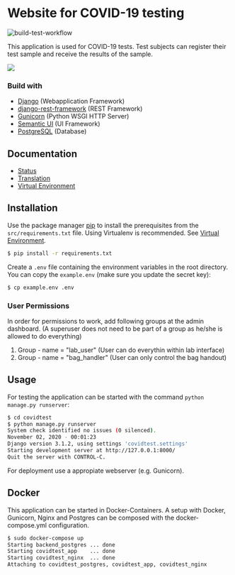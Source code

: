 # Website for COVID-19 testing
![build-test-workflow](https://github.com/anders-biostat/covid-test-web-site/workflows/build-test-workflow/badge.svg?branch=master)

This application is used for COVID-19 tests. Test subjects
can register their test sample and receive the results of the
sample.

![](/doc/media/screenshot.png)

### Build with
- [Django](https://github.com/django/django) (Webapplication Framework)
- [django-rest-framework](https://github.com/encode/django-rest-framework) (REST Framework)
- [Gunicorn](https://github.com/benoitc/gunicorn) (Python WSGI HTTP Server)
- [Semantic UI](https://github.com/Semantic-Org/Semantic-UI) (UI Framework)
- [PostgreSQL](https://github.com/postgres/postgres) (Database)

## Documentation

- [Status](/doc/status/README.md)
- [Translation](/doc/translation/README.md)
- [Virtual Environment](/doc/virtualenv/README.md)

## Installation

Use the package manager [pip](https://pip.pypa.io/en/stable/) to install the prerequisites from the 
`src/requirements.txt` file. Using Virtualenv is recommended. See [Virtual Environment](/doc/virtualenv/README.md).

```bash
$ pip install -r requirements.txt
```

Create a `.env` file containing the environment variables in 
the root directory. You can copy the `example.env` 
(make sure you update the secret key):

```bash
$ cp example.env .env
```

### User Permissions
In order for permissions to work, add following groups 
at the admin dashboard. (A superuser does not need to be part of a 
group as he/she is allowed to do everything)
1. Group - name = "lab_user" (User can do everythin within lab interface)
1. Group - name = "bag_handler" (User can only control the bag handout)


## Usage

For testing the application can be started with the command `python manage.py runserver`:
```bash
$ cd covidtest
$ python manage.py runserver
System check identified no issues (0 silenced).
November 02, 2020 - 00:01:23
Django version 3.1.2, using settings 'covidtest.settings'
Starting development server at http://127.0.0.1:8000/
Quit the server with CONTROL-C.
```

For deployment use a appropiate webserver (e.g. Gunicorn).

## Docker

This application can be started in Docker-Containers.
A setup with Docker, Gunicorn, Nginx and Postgres can be composed with the docker-compose.yml configuration.

```bash
$ sudo docker-compose up
Starting backend_postgres ... done
Starting covidtest_app    ... done
Starting covidtest_nginx  ... done
Attaching to covidtest_postgres, covidtest_app, covidtest_nginx
```